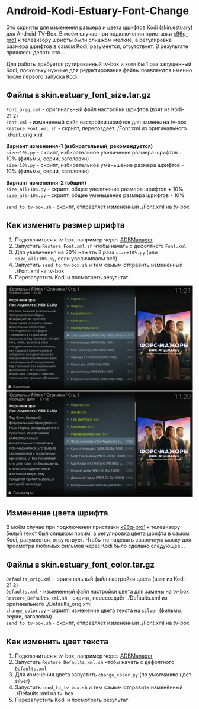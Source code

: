 # Android-Kodi-Estuary-Font-Change

Это скрипты для изменения [размера](https://github.com/AKotov-dev/Android-Kodi-Estuary-Font-Change/raw/refs/heads/main/skin.estuary_font_color.tar.gz) и [цвета](https://github.com/AKotov-dev/Android-Kodi-Estuary-Font-Change/raw/refs/heads/main/skin.estuary_font_color.tar.gz) шрифтов Kodi (skin.estuary) для Android-TV-Box. В моём случае при подключении приставки [x96q-pro1](https://slimboxtv.ru/x96q/) к телевизору шрифты были слишком мелкие, а регулировка размера шрифтов в самом Kodi, разумеется, отсутствует. В результате пришлось делать это...

Для работы требуется рутированный tv-box и хотя бы 1 раз запущенный Kodi, поскольку нужные для редактирования файлы появляются именно после первого запуска Kodi.

Файлы в skin.estuary_font_size.tar.gz
--
`Font_orig.xml` - оригинальный файл настройки шрифтов (взят из Kodi-21.2)  
`Font.xml` - измененный файл настройки шрифтов для замены на tv-box  
`Restore_Font.xml.sh` - скрипт, переcoздаёт ./Font.xml из оригинального ./Font_orig.xml  

**Вариант изменения-1 (избирательный, рекомендуется)**  
`size+10%.py` - скрипт, избирательное увеличение размера шрифтов + 10% (фильмы, серии, заголовки)  
`size-10%.py` - скрипт, избирательное уменьшение размера шрифтов - 10% (фильмы, серии, заголовки)  

**Вариант изменения-2 (общий)**  
`size_all+10%.py` - скрипт, общее увеличение размера шрифтов + 10%  
`size_all-10%.py` - скрипт, общее уменьшение размера шрифтов - 10%  

`send_to_tv-box.sh` - скрипт, отправляет изменённый ./Font.xml на tv-box

Как изменить размер шрифта
--
1. Подключиться к tv-box, например через [ADBManager](https://github.com/AKotov-dev/adbmanager)
2. Запустить `Restore_Font.xml.sh` чтобы начать с дефолтного `Font.xml`
3. Для увеличения на 20% нажать 2 раза `size+10%.py` (или `size_all+10%.py`, если увеличиваем всё)
4. Запустить `send_to_tv-box.sh` и тем самым отправить изменённый ./Font.xml на tv-box
5. Перезапустить Kodi и посмотреть результат

![](https://github.com/AKotov-dev/Android-Kodi-Estuary-Font-Change/blob/main/screenshots/screenshot1.png)
![](https://github.com/AKotov-dev/Android-Kodi-Estuary-Font-Change/blob/main/screenshots/screenshot2.png)

Изменение цвета шрифта
--
В моём случае при подключении приставки [x96q-pro1](https://slimboxtv.ru/x96q/) к телевизору белый текст был слишком ярким, а регулировка цвета шрифта в самом Kodi, разумеется, отсутствует. Чтобы не надевать сварочную маску для просмотра любимых фильмов через Kodi было сделано следующее...

Файлы в skin.estuary_font_color.tar.gz
--
`Defaults_orig.xml` - оригинальный файл настройки цвета (взят из Kodi-21.2)  
`Defaults.xml` - измененный файл настройки цвета для замены на tv-box  
`Restore_Defaults.xml.sh` - скрипт, переcoздаёт ./Defaults.xml из оригинального ./Defaults_orig.xml  
`change_color.py` - скрипт, изменение цвета текста на `silver` (фильмы, серии, заголовки)  
`send_to_tv-box.sh` - скрипт, отправляет изменённый ./Font.xml на tv-box  

Как изменить цвет текста
--
1. Подключиться к tv-box, например через [ADBManager](https://github.com/AKotov-dev/adbmanager)
2. Запустить `Restore_Defaults.xml.sh` чтобы начать с дефолтного `Defaults.xml`
3. Для изменения цвета запустить `change_color.py` (по умолчанию цвет silver)
4. Запустить `send_to_tv-box.sh` и тем самым отправить изменённый ./Defaults.xml на tv-box
5. Перезапустить Kodi и посмотреть результат
